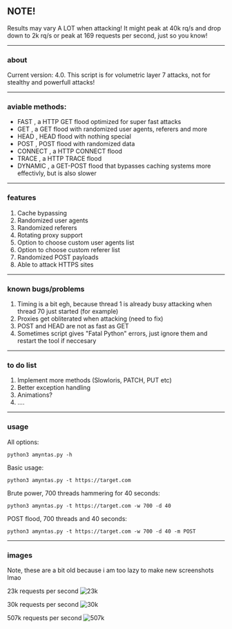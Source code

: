 ## NOTE!
Results may vary A LOT when attacking! It might peak at 40k rq/s and drop down to 2k rq/s or peak at 169 requests per second, just so you know!

--- 

### about
Current version: 4.0.
This script is for volumetric layer 7 attacks, not for stealthy and powerfull attacks!

---

### aviable methods:
 - FAST    , a HTTP GET flood optimized for super fast attacks
 - GET     , a GET flood with randomized user agents, referers and more
 - HEAD    , HEAD flood with nothing special
 - POST    , POST flood with randomized data
 - CONNECT , a HTTP CONNECT flood
 - TRACE   , a HTTP TRACE flood
 - DYNAMIC , a GET-POST flood that bypasses caching systems more effectivly, but is also slower

---

### features
1. Cache bypassing
2. Randomized user agents
3. Randomized referers
4. Rotating proxy support
5. Option to choose custom user agents list
6. Option to choose custom referer list
7. Randomized POST payloads
8. Able to attack HTTPS sites

---

### known bugs/problems
1. Timing is a bit egh, because thread 1 is already busy attacking when thread 70 just started (for example)
2. Proxies get obliterated when attacking (need to fix)
3. POST and HEAD are not as fast as GET
4. Sometimes script gives "Fatal Python" errors, just ignore them and restart the tool if neccesary

---

### to do list
1. Implement more methods (Slowloris, PATCH, PUT etc)
2. Better exception handling
3. Animations?
4. ....

---

### usage
All options:
```
python3 amyntas.py -h
```

Basic usage:
```
python3 amyntas.py -t https://target.com
```

Brute power, 700 threads hammering for 40 seconds:
```
python3 amyntas.py -t https://target.com -w 700 -d 40
```

POST flood, 700 threads and 40 seconds:
```
python3 amyntas.py -t https://target.com -w 700 -d 40 -m POST
```

---

### images
Note, these are a bit old because i am too lazy to make new screenshots lmao

23k requests per second
![23k](https://github.com/Switch1024/amyntas/blob/main/images/23k_dstat.png?raw=true)

30k requests per second
![30k](https://github.com/Switch1024/amyntas/blob/main/images/30k_dstat.png?raw=true)

507k requests per second
![507k](https://github.com/Switch1024/amyntas/blob/main/images/507k_dstat.png?raw=true)
